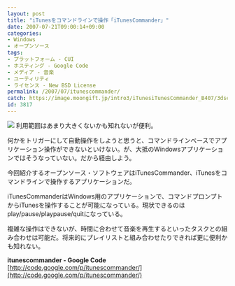 ```yaml
---
layout: post
title: "iTunesをコマンドラインで操作「iTunesCommander」"
date: 2007-07-21T09:00:14+09:00
categories:
- Windows
- オープンソース
tags: 
- プラットフォーム - CUI
- ホスティング - Google Code
- メディア - 音楽
- ユーティリティ
- ライセンス - New BSD License
permalink: /2007/07/itunescommander/
catch: https://image.moongift.jp/intro3/iTunesiTunesCommander_B407/3dsearch10_thumb.png
id: 3817
---
```

[![](https://image.moongift.jp/intro3/iTunesiTunesCommander_B407/3dsearch10_thumb.png)](https://image.moongift.jp/intro3/iTunesiTunesCommander_B407/3dsearch102.png) 利用範囲はあまり大きくないかも知れないが便利。   
  
何かをトリガーにして自動操作をしようと思うと、コマンドラインベースでアプリケーション操作ができないといけない。が、大抵のWindowsアプリケーションではそうなっていない。だから経由しよう。   
  
今回紹介するオープンソース・ソフトウェアはiTunesCommander、iTunesをコマンドラインで操作するアプリケーションだ。   
  
<!--more-->  
  
iTunesCommanderはWindows用のアプリケーションで、コマンドプロンプトからiTunesを操作することが可能になっている。現状できるのはplay/pause/playpause/quitになっている。   
  
複雑な操作はできないが、時間に合わせて音楽を再生するといったタスクとの組み合わせは可能だ。将来的にプレイリストと組み合わせたりできれば更に便利かも知れない。   
  
**itunescommander - Google Code**  
[http://code.google.com/p/itunescommander/](http://code.google.com/p/itunescommander/)